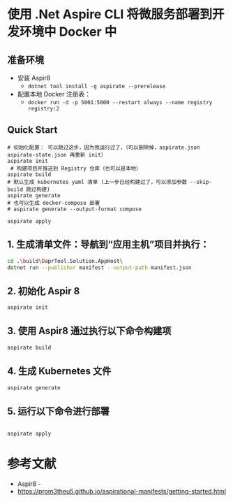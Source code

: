 # 使用 .Net Aspire CLI 将微服务部署到开发环境中 Docker 中

## 准备环境

- 安装 Aspir8 
	- `dotnet tool install -g aspirate --prerelease`
- 配置本地 Docker 注册表：	
	- `docker run -d -p 5001:5000 --restart always --name registry registry:2`

## Quick Start

```
# 初始化配置： 可以跳过这步，因为我运行过了，（可以删除掉，aspirate.json aspirate-state.json 再重新 init）
aspirate init 
 # 构建项目并推送到 Registry 仓库（也可以是本地）
aspirate build
# 默认生成 kubernetes yaml 清单 (上一步已经构建过了，可以添加参数 --skip-build 跳过构建)
aspirate generate
# 也可以生成 docker-compose 部署
# aspirate generate --output-format compose

aspirate apply
```



## 1. 生成清单文件：导航到“应用主机”项目并执行：

```bash
cd .\build\DaprTool.Solution.AppHost\
dotnet run --publisher manifest --output-path manifest.json
```


## 2. 初始化 Aspir 8

```bash
aspirate init
```


## 3. 使用 Aspir8 通过执行以下命令构建项

```bash
aspirate build
```


## 4. 生成 Kubernetes 文件

```bash
aspirate generate
```


## 5. 运行以下命令进行部署

```bash

aspirate apply
```




# 参考文献

- Aspir8 -  
- https://prom3theu5.github.io/aspirational-manifests/getting-started.html

